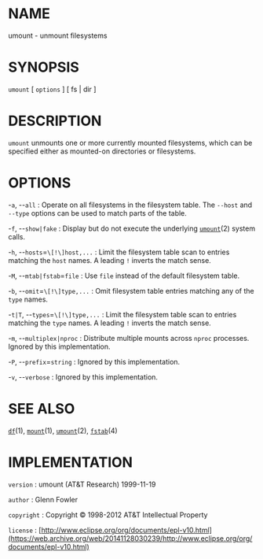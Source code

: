 # NAME

umount - unmount filesystems

# SYNOPSIS

`umount` \[ `options` \] \[ fs | dir \]

# DESCRIPTION

`umount` unmounts one or more currently mounted filesystems, which can
be specified either as mounted-on directories or filesystems.

# OPTIONS

-`a`, --`all`
:   Operate on all filesystems in the filesystem table. The `--host`
    and `--type` options can be used to match parts of the table.

-`f`, --`show|fake`
:   Display but do not execute the underlying
    [`umount`](/web/20141128030239/http://www2.research.att.com/~astopen/man/man2/umount.html)(2)
    system calls.

-`h`, --`hosts`=`\[!\]host,...`
:   Limit the filesystem table scan to entries matching the
    `host` names. A leading `!` inverts the match sense.

-`M`, --`mtab|fstab`=`file`
:   Use `file` instead of the default filesystem table.

-`b`, --`omit`=`\[!\]type,...`
:   Omit filesystem table entries matching any of the `type` names.

-`t|T`, --`types`=`\[!\]type,...`
:   Limit the filesystem table scan to entries matching the
    `type` names. A leading `!` inverts the match sense.

-`m`, --`multiplex|nproc`
:   Distribute multiple mounts across `nproc` processes. Ignored by
    this implementation.

-`P`, --`prefix`=`string`
:   Ignored by this implementation.

-`v`, --`verbose`
:   Ignored by this implementation.

# SEE ALSO

[`df`](/web/20141128030239/http://www2.research.att.com/~astopen/man/man1/df.html)(1),
[`mount`](/web/20141128030239/http://www2.research.att.com/~astopen/man/man1/mount.html)(1),
[`umount`](/web/20141128030239/http://www2.research.att.com/~astopen/man/man2/umount.html)(2),
[`fstab`](/web/20141128030239/http://www2.research.att.com/~astopen/man/man4/fstab.html)(4)

# IMPLEMENTATION

`version`
:   umount (AT&T Research) 1999-11-19

`author`
:   Glenn Fowler

`copyright`
:   Copyright © 1998-2012 AT&T Intellectual Property

`license`
:   [http://www.eclipse.org/org/documents/epl-v10.html](https://web.archive.org/web/20141128030239/http://www.eclipse.org/org/documents/epl-v10.html)


